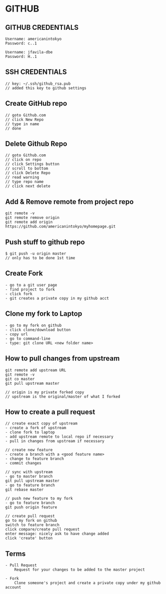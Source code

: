 # GITHUB

## GITHUB CREDENTIALS

	Username: americanintokyo
	Password: c..1

	Username: jfavila-dbe
	Password: H..1

## SSH CREDENTIALS

	// key: ~/.ssh/github_rsa.pub
	// added this key to github settings

## Create GitHub repo
	// goto Github.com
	// click New Repo
	// type in name
	// done

## Delete Github Repo
	// goto Github.com
	// click on repo
	// click Settings button
	// scroll to bottom
	// click Delete Repo
	// read warning
	// type repo name
	// click next delete

## Add & Remove remote from project repo
	git remote -v
	git remote remove origin
	git remote add origin https://github.com/americanintokyo/myhomepage.git

## Push stuff to github repo
	$ git push -u origin master
	// only has to be done 1st time

## Create Fork
	- go to a git user page
	- find project to fork
	- click fork
	- git creates a private copy in my github acct

## Clone my fork to Laptop

	- go to my fork on github
	- click clone/download button
	- copy url
	- go to command-line 
	- type: git clone URL <new folder name>

## How to pull changes from upstream

	git remote add upstream URL
	git remote -v
	git co master
	git pull upstream master

	// origin is my private forked copy
	// upstream is the original/master of what I forked

## How to create a pull request

	// create exact copy of upstream
	- create a fork of upstream
	- clone fork to laptop
	- add upstream remote to local repo if necessary
	- pull in changes from upstream if necessary

	// create new feature
	- create a branch with a <good feature name>
	- change to feature branch
	- commit changes

	// sync with upstream
	- go to master branch
	git pull upstream master
	- go to feature branch
	git rebase master

	// push new feature to my fork
	- go to feature branch
	git push origin feature

	// create pull request
	go to my fork on github
	switch to feature branch
	click compare/create pull request
	enter message: nicely ask to have change added
	click 'create' button

## Terms

	- Pull Request
		Request for your changes to be added to the master project

	- Fork
		Clone someone's project and create a private copy under my github account





















